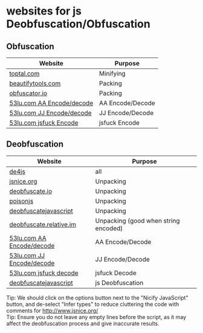 


# websites for js Deobfuscation/Obfuscation



## Obfuscation


| Website                                                 | Purpose               |
| ------------------------------------------------------- | --------------------- |
| [toptal.com](https://www.toptal.com/developers/javascript-minifier)           | Minifying             |
| [beautifytools.com](https://beautifytools.com/javascript-obfuscator.php)      | Packing               |
| [obfuscator.io](https://obfuscator.io/)                                      | Packing               |
| [53lu.com AA Encode/decode](https://www.53lu.com/tool/aaencode/)               | AA Encode/Decode      |
| [53lu.com JJ Encode/decode](https://www.53lu.com/tool/jjencode/)               | JJ Encode/Decode      |
| [53lu.com jsfuck Encode](https://www.53lu.com/tool/jsfuck/)                     | jsfuck Encode         |



## Deobfuscation



| Website                                                            | Purpose                |
| --------------------------------------------------------------     | ---------------------- |
|[de4js](https://lelinhtinh.github.io/de4js/)                        | all                    |
| [jsnice.org](http://www.jsnice.org/)                               | Unpacking              |
| [deobfuscate.io](https://deobfuscate.io/)                          | Unpacking              |
| [poisonjs](https://filipemgs.github.io/poisonjs/)                  | Unpacking              | 
| [deobfuscatejavascript](http://deobfuscatejavascript.com/)         | Unpacking              | 
| [deobfuscate.relative.im](https://deobfuscate.relative.im/)        | Unpacking (good when string encoded) |
| [53lu.com AA Encode/decode](https://www.53lu.com/tool/aaencode/)   | AA Encode/Decode       |
| [53lu.com JJ Encode/decode](https://www.53lu.com/tool/jjencode/)   | JJ Encode/Decode       |
| [53lu.com jsfuck decode](https://www.53lu.com/tool/jsfuckdecode/)  | jsfuck Decode          |
| [deobfuscatejavascript](http://deobfuscatejavascript.com/)         | js Deobfuscation       |


Tip: We should click on the options button next to the "Nicify JavaScript" button, and de-select "Infer types" to reduce cluttering the code with comments for  http://www.jsnice.org/   
Tip: Ensure you do not leave any empty lines before the script, as it may affect the deobfuscation process and give inaccurate results.
